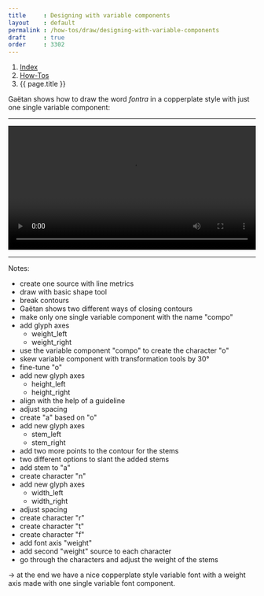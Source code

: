 ```yaml
---
title     : Designing with variable components
layout    : default
permalink : /how-tos/draw/designing-with-variable-components
draft     : true
order     : 3302
---
```


<nav aria-label="breadcrumb">
  <ol class="breadcrumb small">
    <li class="breadcrumb-item"><a href="{{ site.url }}">Index</a></li>
    <li class="breadcrumb-item"><a href="{{ site.url }}/how-tos">How-Tos</a></li>
    <li class="breadcrumb-item active" aria-current="page">{{ page.title }}</li>
  </ol>
</nav>

Gaëtan shows how to draw the word *fontra* in a copperplate style with just one single variable component:

-------
<video src="{{ site.url }}/videos/designing-with-variable-components.mp4" controls="controls" style="width: 100%; max-width: 600px">
</video>

-------
Notes:

- create one source with line metrics
- draw with basic shape tool
- break contours
- Gaëtan shows two different ways of closing contours
- make only one single variable component with the name "compo"
- add glyph axes
  - weight_left
  - weight_right
- use the variable component "compo" to create the character "o"
- skew variable component with transformation tools by 30°
- fine-tune "o"
- add new glyph axes 
  - height_left
  - height_right
- align with the help of a guideline
- adjust spacing
- create "a" based on "o"
- add new glyph axes 
  - stem_left
  - stem_right
- add two more points to the contour for the stems
- two different options to slant the added stems
- add stem to "a"
- create character "n"
- add new glyph axes 
  - width_left
  - width_right
- adjust spacing
- create character "r"
- create character "t"
- create character "f"
- add font axis "weight"
- add second "weight" source to each character
- go through the characters and adjust the weight of the stems

-> at the end we have a nice copperplate style variable font with a weight axis made with one single variable font component. 